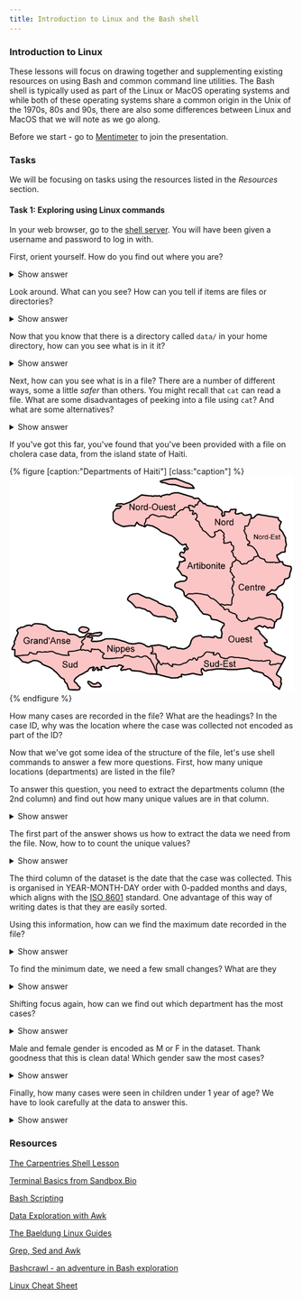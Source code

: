 ```yaml
---
title: Introduction to Linux and the Bash shell
---
```

### Introduction to Linux

These lessons will focus on drawing together and supplementing existing resources on using Bash and common command line utilities.
The Bash shell is typically used as part of the Linux or MacOS operating systems and while both of these operating systems share
a common origin in the Unix of the 1970s, 80s and 90s, there are also some differences between Linux and MacOS that we will
note as we go along.

Before we start - go to [Mentimeter](https://www.menti.com/al6zy2jhnid6) to join the presentation.

### Tasks

We will be focusing on tasks using the resources listed in the _Resources_ section.

#### Task 1: Exploring using Linux commands

In your web browser, go to the [shell server](https://shell.sanbi.ac.za). You will have been given a username and password to log in with.

First, orient yourself. How do you find out where you are?

<details>
<summary>Show answer</summary>
{% highlight bash %}
pwd
{% endhighlight %}
</details>

Look around. What can you see? How can you tell if items are files or directories?

<details markdown="1">
<summary>Show answer</summary>
The `ls` command has two useful flags that can distinguish files and directories. For a
long listing:

```bash
ls -l
```

and for a short listing but with classification indicators use `ls -F`
</details>

Now that you know that there is a directory called `data/` in your home directory, how
can you see what is in it it?

<details markdown="1">
<summary>Show answer</summary>
You can list the directory contents by naming it, e.g.

```bash
ls data/
```

or by changing your current directory to it and running `ls`, i.e. `cd data` followed 
by `ls`. In either case you can see that there is a file called `cases.csv` in this
directory.
</details>

Next, how can you see what is in a file? There are a number of different ways, some a
little _safer_ than others. You might recall that `cat` can read a file. What are some
disadvantages of peeking into a file using `cat`? And what are some alternatives?

<details markdown="1">
<summary>Show answer</summary>
The `cat` command reads the whole file, which might not be what you want if you are
dealing with a large file. If you see page upon page of data scrolling past your
screen, you can stop the `cat` command (or, in general, any other command) by hitting
the key combination _Ctrl-C_. 

A second downside to using `cat` to look into files is that if you happen to use it on
a binary file you see a whole lot of strange characters.

One alternative to `cat` is to use `head`. This won't scroll off your screen but
will still display junk if you display a binary file.

Finally you can use the `more` command. The `more` command (and, if it is available,
the very similar `less` command) let you _page_ through a file and will warn you if
you are trying to view a binary file.

```csv
case_id,department,case_date,gender,age,age_unit
CAS00001,Centre,2015-01-16,F,5,years
CAS00002,Centre,2015-02-23,M,7,months
CAS00003,Nord-Est,2015-01-07,F,12,years
CAS00004,Ouest,2015-01-18,F,39,years
```

The `cases.csv` file contains some simulated data on cholera cases in Haiti. Once eradicated
from the island, cholera reappeared in the Department (or region) of Artibonite in 2010 and
more than 800,000 cases of disease have been recorded over the past decade.
</details>

If you've got this far, you've found that you've been provided with a file on cholera case data, from
the island state of Haiti. 

{% figure [caption:"Departments of Haiti"] [class:"caption"] %}
![Nine Departments of Haiti with their names: Artibonite, Centre, Grande'Anse, Nippes, Nord, Nord-Est, Nord-Ouest, Sud, Sud-Est, Ouest](/img/Haiti_departments_named.png)
{% endfigure %}

How many cases are recorded in the file? What are the headings? In the case ID, why was the location where the case was collected not encoded as part of the ID?

Now that we've got some idea of the structure of the file, let's use shell commands to answer a few more questions. First, how many unique locations (departments)
are listed in the file?

To answer this question, you need to extract the departments column (the 2nd column) and find out how many unique values are in that column.

<details markdown="1">
There are two common ways to extract a column from a file, one using `cut` and one using `awk`. In both cases these tools are designed with pipes in mind, so
they can either read from a file or from `stdin`. And in both cases you need to take note of what the field separator is: in this case it is a comma (","),
making this file a Comma Separated Values (CSV). Another common file type that you might encounter is a TSV, where columns are separated with tabs.

Of the two tools, `cut` is the simpler, and it uses `-d` to set the delimiter (which is a tab by default) and `-f` to select a field:

```bash
cut -d, -f2 cases.tsv
```

The `awk` tools is more powerful but also more complex. It is very well worth learning how to use `awk` and there are good guides online (including some of those
listed as part of our course resources). For `awk` we also need to specific a field separator, with `-F`, and then a small program to extract the field we want.
The program `{ print $2}` prints the 2nd field for each line in the file. Notice that it uses variables with `$` signs, just like the shell, so to stop
the shell interpreting our `awk` program we have to specific it in single quotes:

```bash
awk -F, '{print $2}'
```

If you look closely, you'll notice that both `cut` and `awk` shows us the first line of the file (the header) and we don't want to see that. While we could use some
`awk` programming to avoid that, the simplest way to start reading from the second line onwards is using `tail` with the `-n+2` flag. If you specify locations with
a `+`, `tail` will start reading from that line onwards, instead of counting backwards from the end of the file. A pipe lets us combine the two commands:

```bash
tail -n+2 cases.csv |cut -d, -f2
```
<summary>Show answer</summary>
</details>

The first part of the answer shows us how to extract the data we need from the file. Now, how to to count the unique values?

<details markdown="1">

In the shell, `sort` and `uniq` let us turn a list of values into a list of distinct values. And `wc` lets us count, so these three programs form part
of the everyday vocabulary of shell users.

The `uniq` command only works on repeated lines, i.e. lines that are right next to each other. This is why we need to ensure that data is sorted with `sort`
before using `uniq`. 

<summary>Show answer</summary>

Putting it all together:

```bash
tail -n+2 cases.csv |cut -d, -f2 |sort |uniq
```

will show us the unique values in column 2 and:

```bash
tail -n+2 cases.csv |cut -d, -f2 |sort |uniq|wc -l
```

will count how many unique departments there are in our dataset (there are 9).
</details>

The third column of the dataset is the date that the case was collected. This is organised in YEAR-MONTH-DAY order with 0-padded months and days, which
aligns with the [ISO 8601](https://en.wikipedia.org/wiki/ISO_8601) standard. One advantage of this way of writing dates is that they are easily sorted.

Using this information, how can we find the maximum date recorded in the file?

<details markdown="1">
<summary>Show answer</summary>
The tool to use here is `sort`. On its own `sort` can focus on a particular column (known as a `key`). Once again we need to tell the tool how to separate
columns, this time using the `-t` flag. So as a first attempt:

```bash
sort -t, -k3 cases.csv
```

works to sort the data by date, from earliest to latest. Again, we probably want to use `tail -n+2` to skip the header.

There is another thing to note about `-k3`: the default sort order used by `sort` is dictionary sort. For this data, that doesn't make a difference, but
if we want to sort numbers, we need to use `-k3n`. If our dates were expressed without the leading zeros it would cause a problem for sort. Luckily our
ISO-8601-compliant dates don't have this problem.

Again we might want to combine a few commands:

```bash
tail -n+2 cases.csv |cut -d, -f3 |sort |tail -1
```

What answer does that give us?
</details>

To find the minimum date, we need a few small changes? What are they

<details markdown="1">
<summary>Show answer</summary>

We could either reverse the sort order with `-r`:

```bash
tail -n+2 cases.csv |cut -d, -f3 |sort -r |tail -1
```

or we could pick the first line from the original smallest-to-largest sort:

```bash
tail -n+2 cases.csv |cut -d, -f3 |sort |head -1
```

</details>

Shifting focus again, how can we find out which department has the most cases? 

<details markdown="1">
<summary>Show answer</summary>
The `uniq` tool has a `-c` flag for counting how often distinct values appear. We can use that here:

```bash
tail -n+2 cases.csv |cut -d, -f2 | sort | uniq -c
```

Remember, always `sort` before `uniq`!
</details>

Male and female gender is encoded as M or F in the dataset. Thank goodness that this is clean data! Which gender saw the most cases?

<details markdown="1">
<summary>Show answer</summary>
We can use a very similar set of commands to answer this question, now just using column 4:

```bash
tail -n+2 cases.csv |cut -d, -f4 | sort | uniq -c
```
</details>

Finally, how many cases were seen in children under 1 year of age? We have to look carefully at the data to answer this.

<details markdown="1">
<summary>Show answer</summary>
The age is expressed in months for children under age 1. We can use that to filter out the data we need using the `grep` command:

```bash
tail -n+2 cases.csv |cut -d, -f6 | grep months | wc -l
```

Or we could use `awk`. Once again `awk` is a bit more complex but more flexible:

```bash
tail -n+2 cases.csv |awk -F, '$6 ~ /months/ {tot = tot + 1} END {print tot}'
```

The test used in `awk` here is actually a regular expression (i.e. pattern) match so we can use it to check for more than just the word "months".
</details>

### Resources

[The Carpentries Shell Lesson](https://swcarpentry.github.io/shell-novice/)

[Terminal Basics from Sandbox.Bio](https://sandbox.bio/tutorials/terminal-basics)

[Bash Scripting](https://www.linode.com/docs/guides/intro-bash-shell-scripting/)

[Data Exploration with Awk](https://sandbox.bio/tutorials/awk-intro)

[The Baeldung Linux Guides](https://www.baeldung.com/linux/)

[Grep, Sed and Awk](https://www.linode.com/docs/guides/differences-between-grep-sed-awk/)

[Bashcrawl - an adventure in Bash exploration](https://gitlab.com/slackermedia/bashcrawl)

[Linux Cheat Sheet](https://www.geeksforgeeks.org/linux-commands-cheat-sheet/)
